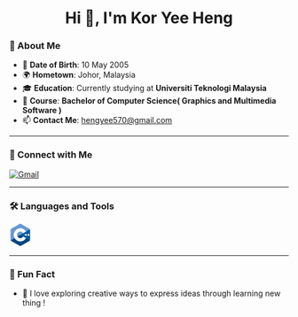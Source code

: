 <h1 align="center">Hi 👋, I'm Kor Yee Heng</h1>


### 🌟 About Me

- 🎂 **Date of Birth**: 10 May 2005  
- 🌍 **Hometown**: Johor, Malaysia  
- 🎓 **Education**: Currently studying at **Universiti Teknologi Malaysia**  
- 📘 **Course**: **Bachelor of Computer Science( Graphics and Multimedia Software )**  
- 📫 **Contact Me**: [hengyee570@gmail.com](mailto:hengyee570@gmail.com)

---

### 🤝 Connect with Me
<p align="left">
  <a href="mailto:hengyee570@gmail.com" target="_blank">
    <img src="https://img.shields.io/badge/Email-D14836?style=for-the-badge&logo=gmail&logoColor=white" alt="Gmail" />
  </a>
  <!-- Add more links here if needed -->
</p>

---

### 🛠️ Languages and Tools
<p align="left">
  <a href="https://www.w3schools.com/cpp/" target="_blank" rel="noreferrer">
    <img src="https://raw.githubusercontent.com/devicons/devicon/master/icons/cplusplus/cplusplus-original.svg" alt="C++" width="40" height="40"/>
  </a>
  <!-- Add more icons for tools/languages here -->
</p>

---

### 🚀 Fun Fact
- 🎨 I love exploring creative ways to express ideas through learning new thing !

